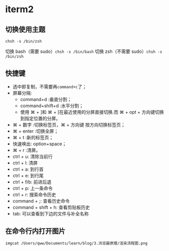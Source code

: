 # iterm2

## 切换使用主题

`chsh -s /bin/zsh`

切换 bash（需要 sudo）`chsh -s /bin/bash`
切换 zsh（不需要 sudo）`chsh -s /bin/zsh`

## 快捷键

- 选中即复制，不需要再`command+c`了；
- 屏幕分隔:
  - command+d :垂直分割；
  - command+shift+d :水平分割；
  - 使用 ⌘ + ]和 ⌘ + [在最近使用的分屏直接切换.而 ⌘ + opt + 方向键切换到指定位置的分屏。
- ⌘ + 数字 :切换标签页，⌘ + 方向键 按方向切换标签页；
- ⌘ + enter :切换全屏；
- ⌘ + t :新的标签页；
- 快速唤出: option+space；
- ⌘ + r :清屏。
- ctrl + u: 清除当前行
- ctrl + l: 清屏
- ctrl + a: 到行首
- ctrl + e: 到行尾
- ctrl + f/b: 前进后退
- ctrl + p: 上一条命令
- ctrl + r: 搜索命令历史
- command + ;: 查看历史命令
- command + shift + h: 查看剪贴板历史
- tab: 可以查看到下边的文件与补全名称

## 在命令行内打开图片

```bash
imgcat /Users/qww/Documents/learn/blog/3.浏览器原理/渲染流程图.png
```
